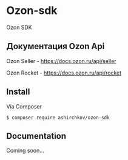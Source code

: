 # Ozon-sdk

Ozon SDK

## Документация Ozon Api

Ozon Seller - <https://docs.ozon.ru/api/seller> 

Ozon Rocket - <https://docs.ozon.ru/api/rocket> 

## Install

Via Composer

``` shell 
$ composer require ashirchkov/ozon-sdk
```

## Documentation

Coming soon...

